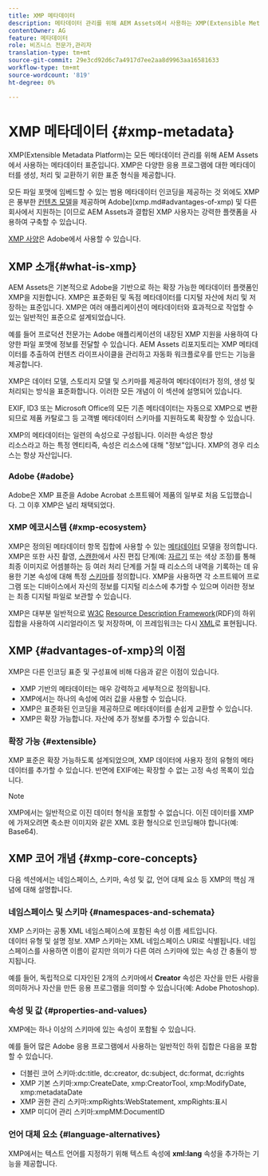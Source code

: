 ```yaml
---
title: XMP 메타데이터
description: 메타데이터 관리를 위해 AEM Assets에서 사용하는 XMP(Extensible Metadata Platform) 메타데이터 표준에 대해 알아봅니다. XMP은 다양한 응용 프로그램에 대한 메타데이터를 생성, 처리 및 교환하기 위한 표준 형식을 제공합니다.
contentOwner: AG
feature: 메타데이터
role: 비즈니스 전문가,관리자
translation-type: tm+mt
source-git-commit: 29e3cd92d6c7a4917d7ee2aa8d9963aa16581633
workflow-type: tm+mt
source-wordcount: '819'
ht-degree: 0%

---
```



# XMP 메타데이터 {#xmp-metadata}

XMP(Extensible Metadata Platform)는 모든 메타데이터 관리를 위해 AEM Assets에서 사용하는 메타데이터 표준입니다. XMP은 다양한 응용 프로그램에 대한 메타데이터를 생성, 처리 및 교환하기 위한 표준 형식을 제공합니다.

모든 파일 포맷에 임베드할 수 있는 범용 메타데이터 인코딩을 제공하는 것 외에도 XMP은 풍부한 [컨텐츠 모델](xmp.md#xmp-core-concepts)을 제공하며 Adobe](xmp.md#advantages-of-xmp) 및 다른 회사에서 지원하는 [이므로 AEM Assets과 결합된 XMP 사용자는 강력한 플랫폼을 사용하여 구축할 수 있습니다.

[XMP 사양](https://www.adobe.com/devnet/xmp.html)은 Adobe에서 사용할 수 있습니다.

## XMP 소개{#what-is-xmp}

AEM Assets은 기본적으로 Adobe을 기반으로 하는 확장 가능한 메타데이터 플랫폼인 XMP을 지원합니다. XMP은 표준화된 및 독점 메타데이터를 디지털 자산에 처리 및 저장하는 표준입니다. XMP은 여러 애플리케이션이 메타데이터와 효과적으로 작업할 수 있는 일반적인 표준으로 설계되었습니다.

예를 들어 프로덕션 전문가는 Adobe 애플리케이션의 내장된 XMP 지원을 사용하여 다양한 파일 포맷에 정보를 전달할 수 있습니다. AEM Assets 리포지토리는 XMP 메타데이터를 추출하여 컨텐츠 라이프사이클을 관리하고 자동화 워크플로우를 만드는 기능을 제공합니다.

XMP은 데이터 모델, 스토리지 모델 및 스키마를 제공하여 메타데이터가 정의, 생성 및 처리되는 방식을 표준화합니다. 이러한 모든 개념이 이 섹션에 설명되어 있습니다.

EXIF, ID3 또는 Microsoft Office의 모든 기존 메타데이터는 자동으로 XMP으로 변환되므로 제품 카탈로그 등 고객별 메타데이터 스키마를 지원하도록 확장할 수 있습니다.

XMP의 메타데이터는 일련의 속성으로 구성됩니다. 이러한 속성은 항상\
리소스라고 하는 특정 엔티티즉, 속성은 리소스에 대해 &quot;정보&quot;입니다. XMP의 경우 리소스는 항상 자산입니다.

### Adobe {#adobe}

Adobe은 XMP 표준을 Adobe Acrobat 소프트웨어 제품의 일부로 처음 도입했습니다. 그 이후 XMP은 널리 채택되었다.

### XMP 에코시스템 {#xmp-ecosystem}

XMP은 정의된 메타데이터 항목 집합에 사용할 수 있는 [메타데이터](https://en.wikipedia.org/wiki/Metadata) 모델을 정의합니다. XMP은 또한 사진 촬영, [스캔한](https://en.wikipedia.org/wiki/Image_scanner)에서 사진 편집 단계(예: [자르기](https://en.wikipedia.org/wiki/Cropping_%28image%29) 또는 색상 조정)를 통해 최종 이미지로 어셈블하는 등 여러 처리 단계를 거칠 때 리소스의 내역을 기록하는 데 유용한 기본 속성에 대해 특정 [스키마](https://en.wikipedia.org/wiki/XML_schema)를 정의합니다. XMP을 사용하면 각 소프트웨어 프로그램 또는 디바이스에서 자신의 정보를 디지털 리소스에 추가할 수 있으며 이러한 정보는 최종 디지털 파일로 보관할 수 있습니다.

XMP은 대부분 일반적으로 [W3C](https://en.wikipedia.org/wiki/World_Wide_Web_Consortium) [Resource Description Framework](https://en.wikipedia.org/wiki/Resource_Description_Framework)(RDF)의 하위 집합을 사용하여 시리얼라이즈 및 저장하며, 이 프레임워크는 다시 [XML](https://en.wikipedia.org/wiki/XML)로 표현됩니다.

## XMP {#advantages-of-xmp}의 이점

XMP은 다른 인코딩 표준 및 구성표에 비해 다음과 같은 이점이 있습니다.

* XMP 기반의 메타데이터는 매우 강력하고 세부적으로 정의됩니다.
* XMP에서는 하나의 속성에 여러 값을 사용할 수 있습니다.
* XMP은 표준화된 인코딩을 제공하므로 메타데이터를 손쉽게 교환할 수 있습니다.
* XMP은 확장 가능합니다. 자산에 추가 정보를 추가할 수 있습니다.

### 확장 가능 {#extensible}

XMP 표준은 확장 가능하도록 설계되었으며, XMP 데이터에 사용자 정의 유형의 메타데이터를 추가할 수 있습니다. 반면에 EXIF에는 확장할 수 없는 고정 속성 목록이 있습니다.

>[!NOTE]
>
>XMP에서는 일반적으로 이진 데이터 형식을 포함할 수 없습니다. 이진 데이터를 XMP에 가져오려면 축소판 이미지와 같은 XML 호환 형식으로 인코딩해야 합니다(예: Base64).

## XMP 코어 개념 {#xmp-core-concepts}

다음 섹션에서는 네임스페이스, 스키마, 속성 및 값, 언어 대체 요소 등 XMP의 핵심 개념에 대해 설명합니다.

### 네임스페이스 및 스키마 {#namespaces-and-schemata}

XMP 스키마는 공통 XML 네임스페이스에 포함된 속성 이름 세트입니다.\
데이터 유형 및 설명 정보. XMP 스키마는 XML 네임스페이스 URI로 식별됩니다. 네임스페이스를 사용하면 이름이 같지만 의미가 다른 여러 스키마에 있는 속성 간 충돌이 방지됩니다.

예를 들어, 독립적으로 디자인된 2개의 스키마에서 **Creator** 속성은 자산을 만든 사람을 의미하거나 자산을 만든 응용 프로그램을 의미할 수 있습니다(예: Adobe Photoshop).

### 속성 및 값 {#properties-and-values}

XMP에는 하나 이상의 스키마에 있는 속성이 포함될 수 있습니다.

예를 들어 많은 Adobe 응용 프로그램에서 사용하는 일반적인 하위 집합은 다음을 포함할 수 있습니다.

* 더블린 코어 스키마:dc:title, dc:creator, dc:subject, dc:format, dc:rights
* XMP 기본 스키마:xmp:CreateDate, xmp:CreatorTool, xmp:ModifyDate, xmp:metadataDate
* XMP 권한 관리 스키마:xmpRights:WebStatement, xmpRights:표시
* XMP 미디어 관리 스키마:xmpMM:DocumentID

### 언어 대체 요소 {#language-alternatives}

XMP에서는 텍스트 언어를 지정하기 위해 텍스트 속성에 **xml:lang** 속성을 추가하는 기능을 제공합니다.
